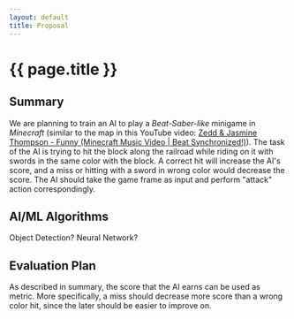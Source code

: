 ```yaml
---
layout: default
title: Proposal
---
```


# {{ page.title }}

## Summary

We are planning to train an AI to play a *Beat-Saber-like* minigame in *Minecraft* (similar to the map in this YouTube video: [Zedd & Jasmine Thompson - Funny (Minecraft Music Video \| Beat Synchronized!)](https://youtu.be/Wm0wFAJr1Xo)). The task of the AI is trying to hit the block along the railroad while riding on it with swords in the same color with the block. A correct hit will increase the AI's score, and a miss or hitting with a sword in wrong color would decrease the score. The AI should take the game frame as input and perform "attack" action correspondingly.

## AI/ML Algorithms

Object Detection? Neural Network?

## Evaluation Plan

As described in summary, the score that the AI earns can be used as metric. More specifically, a miss should decrease more score than a wrong color hit, since the later should be easier to improve on.
